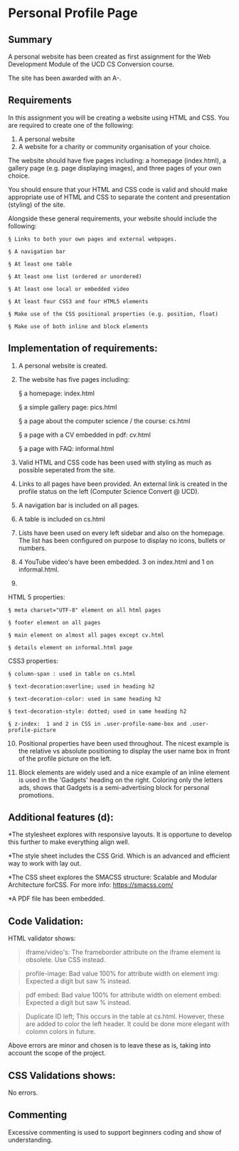# Personal Profile Page 

## Summary
A personal website has been created as first assignment for the Web Development Module
of the UCD CS Conversion course. 

The site has been awarded with an A-.

## Requirements
In this assignment you will be creating a website using HTML and CSS.
You are required to create one of the following:
1. A personal website
2. A website for a charity or community organisation of your choice.


The website should have five pages including: a homepage (index.html), a gallery page (e.g. page displaying images), and three pages of your own choice.

You should ensure that your HTML and CSS code is valid and should make appropriate use of HTML and CSS to separate the content and presentation (styling) of the site.

Alongside these general requirements, your website should include the following:

    § Links to both your own pages and external webpages.

    § A navigation bar

    § At least one table

    § At least one list (ordered or unordered)

    § At least one local or embedded video

    § At least four CSS3 and four HTML5 elements

    § Make use of the CSS positional properties (e.g. position, float)

    § Make use of both inline and block elements


## Implementation of requirements:

1. A personal website is created.

2. The website has five pages including:

    § a homepage: index.html

    § a simple gallery page: pics.html

    § a page about the computer science / the course: cs.html

    § a page with a CV embedded in pdf: cv.html

    § a page with FAQ: informal.html

3. Valid HTML and CSS code has been used with styling as much as possible seperated from the site.

4. Links to all pages have been provided. An external link is created in the profile status on the left (Computer Science Convert @ UCD).

5. A navigation bar is included on all pages.

6. A table is included on cs.html

7. Lists have been used on every left sidebar and also on the homepage.
The list has been configured on purpose to display no icons, bullets or numbers.

8. 4 YouTube video's have been embedded. 3 on index.html and 1 on informal.html.

9. 
HTML 5 properties:

    § meta charset="UTF-8" element on all html pages

    § footer element on all pages

    § main element on almost all pages except cv.html

    § details element on informal.html page

CSS3 properties:

    § column-span : used in table on cs.html

    § text-decoration:overline; used in heading h2

    § text-decoration-color: used in same heading h2

    § text-decoration-style: dotted; used in same heading h2

    § z-index:  1 and 2 in CSS in .user-profile-name-box and .user-profile-picture

10. Positional properties have been used throughout. The nicest example is the relative vs
absolute positioning to display the user name box in front of the profile picture on the left.

11. Block elements are widely used and a nice example of an inline element is used in the 'Gadgets' heading on the right.
Coloring only the letters ads, shows that Gadgets is a semi-advertising block for personal promotions.

## Additional features (d):

*The stylesheet explores with responsive layouts. It is opportune to develop this further to make everything align well.

*The style sheet includes the CSS Grid. Which is an advanced and efficient way to work with lay out.

*The CSS sheet explores the SMACSS structure: Scalable and Modular Architecture forCSS. For more info: https://smacss.com/

*A PDF file has been embedded.

## Code Validation:

HTML validator shows:

>iframe/video's: The frameborder attribute on the iframe element is obsolete. Use CSS instead.

>profile-image: Bad value 100% for attribute width on element img: Expected a digit but saw % instead.

>pdf embed: Bad value 100% for attribute width on element embed: Expected a digit but saw % instead.

>Duplicate ID left; This occurs in the table at cs.html. However, these are added to color the left header.
It could be done more elegant with colomn colors in future.

Above errors are minor and chosen is to leave these as is, taking into account the scope of the project.

## CSS Validations shows:

No errors.

## Commenting
Excessive commenting is used to support beginners coding and show of understanding.
